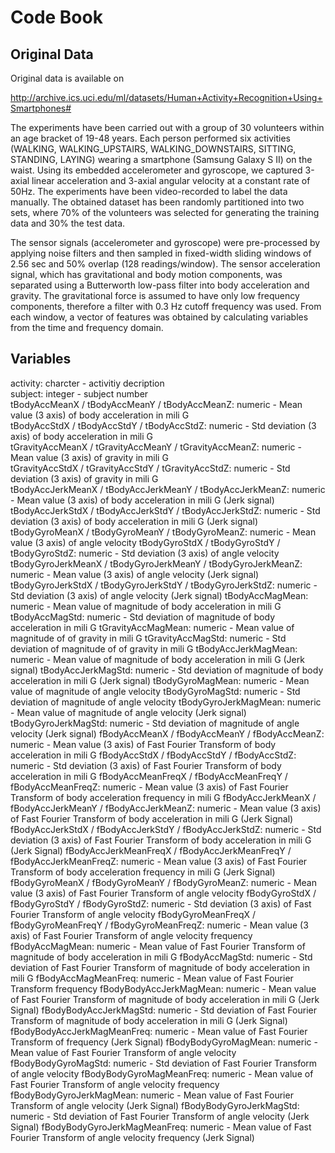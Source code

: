 # Code Book

## Original Data

Original data is available on

http://archive.ics.uci.edu/ml/datasets/Human+Activity+Recognition+Using+Smartphones#

The experiments have been carried out with a group of 30 volunteers within an age bracket of 19-48 years. 
Each person performed six activities (WALKING, WALKING_UPSTAIRS, WALKING_DOWNSTAIRS, SITTING, STANDING, LAYING) 
wearing a smartphone (Samsung Galaxy S II) on the waist. Using its embedded accelerometer and gyroscope, we 
captured 3-axial linear acceleration and 3-axial angular velocity at a constant rate of 50Hz. 
The experiments have been video-recorded to label the data manually. The obtained dataset has been randomly 
partitioned into two sets, where 70% of the volunteers was selected for generating the training data and 30% the 
test data.

The sensor signals (accelerometer and gyroscope) were pre-processed by applying noise filters and then sampled in 
fixed-width sliding windows of 2.56 sec and 50% overlap (128 readings/window). The sensor acceleration signal, 
which has gravitational and body motion components, was separated using a Butterworth low-pass filter into body 
acceleration and gravity. The gravitational force is assumed to have only low frequency components, therefore 
a filter with 0.3 Hz cutoff frequency was used. From each window, a vector of features was obtained by calculating 
variables from the time and frequency domain.

## Variables

activity: charcter - activitiy decription   
subject: integer - subject number   
tBodyAccMeanX / tBodyAccMeanY / tBodyAccMeanZ: numeric - Mean value (3 axis) of body acceleration in mili G   
tBodyAccStdX / tBodyAccStdY / tBodyAccStdZ: numeric - Std deviation (3 axis) of body acceleration in mili G   
tGravityAccMeanX / tGravityAccMeanY / tGravityAccMeanZ: numeric - Mean value (3 axis) of gravity in mili G   
tGravityAccStdX / tGravityAccStdY / tGravityAccStdZ: numeric - Std deviation (3 axis) of gravity in mili G   
tBodyAccJerkMeanX / tBodyAccJerkMeanY / tBodyAccJerkMeanZ: numeric - Mean value (3 axis) of body acceleration in mili G (Jerk signal)
tBodyAccJerkStdX / tBodyAccJerkStdY / tBodyAccJerkStdZ: numeric - Std deviation (3 axis) of body acceleration in mili G (Jerk signal)
tBodyGyroMeanX / tBodyGyroMeanY / tBodyGyroMeanZ: numeric - Mean value (3 axis) of angle velocity 
tBodyGyroStdX / tBodyGyroStdY / tBodyGyroStdZ: numeric - Std deviation (3 axis) of  angle velocity
tBodyGyroJerkMeanX / tBodyGyroJerkMeanY / tBodyGyroJerkMeanZ: numeric - Mean value (3 axis) of angle velocity (Jerk signal)
tBodyGyroJerkStdX / tBodyGyroJerkStdY / tBodyGyroJerkStdZ: numeric - Std deviation (3 axis) of angle velocity (Jerk signal)
tBodyAccMagMean: numeric - Mean value of magnitude of body acceleration in mili G
tBodyAccMagStd: numeric - Std deviation of magnitude of body acceleration in mili G
tGravityAccMagMean: numeric - Mean value of magnitude of of gravity in mili G
tGravityAccMagStd: numeric - Std deviation of magnitude of of gravity in mili G
tBodyAccJerkMagMean: numeric - Mean value of magnitude of body acceleration in mili G (Jerk signal)
tBodyAccJerkMagStd: numeric - Std deviation of magnitude of body acceleration in mili G (Jerk signal)
tBodyGyroMagMean: numeric - Mean value of magnitude of angle velocity 
tBodyGyroMagStd: numeric - Std deviation of magnitude of angle velocity 
tBodyGyroJerkMagMean: numeric - Mean value of magnitude of angle velocity (Jerk signal)
tBodyGyroJerkMagStd: numeric - Std deviation of magnitude of angle velocity (Jerk signal)
fBodyAccMeanX / fBodyAccMeanY / fBodyAccMeanZ: numeric - Mean value (3 axis) of Fast Fourier Transform of body acceleration in mili G
fBodyAccStdX / fBodyAccStdY / fBodyAccStdZ: numeric - Std deviation (3 axis) of Fast Fourier Transform of body acceleration in mili G
fBodyAccMeanFreqX / fBodyAccMeanFreqY / fBodyAccMeanFreqZ: numeric - Mean value (3 axis) of Fast Fourier Transform of body acceleration frequency in mili G
fBodyAccJerkMeanX / fBodyAccJerkMeanY / fBodyAccJerkMeanZ: numeric - Mean value (3 axis) of Fast Fourier Transform of body acceleration in mili G (Jerk Signal)
fBodyAccJerkStdX / fBodyAccJerkStdY / fBodyAccJerkStdZ: numeric - Std deviation (3 axis) of Fast Fourier Transform of body acceleration in mili G (Jerk Signal)
fBodyAccJerkMeanFreqX / fBodyAccJerkMeanFreqY / fBodyAccJerkMeanFreqZ: numeric - Mean value (3 axis) of Fast Fourier Transform of body acceleration frequency in mili G (Jerk Signal)
fBodyGyroMeanX / fBodyGyroMeanY / fBodyGyroMeanZ: numeric - Mean value (3 axis) of Fast Fourier Transform of angle velocity
fBodyGyroStdX / fBodyGyroStdY / fBodyGyroStdZ: numeric - Std deviation (3 axis) of Fast Fourier Transform of angle velocity
fBodyGyroMeanFreqX / fBodyGyroMeanFreqY / fBodyGyroMeanFreqZ: numeric - Mean value (3 axis) of Fast Fourier Transform of angle velocity frequency
fBodyAccMagMean: numeric - Mean value of Fast Fourier Transform of magnitude of body acceleration in mili G
fBodyAccMagStd: numeric - Std deviation of Fast Fourier Transform of magnitude of body acceleration in mili G
fBodyAccMagMeanFreq: numeric - Mean value of Fast Fourier Transform frequency
fBodyBodyAccJerkMagMean: numeric - Mean value of Fast Fourier Transform of magnitude of body acceleration in mili G (Jerk Signal)
fBodyBodyAccJerkMagStd: numeric - Std deviation of Fast Fourier Transform of magnitude of body acceleration in mili G (Jerk Signal)
fBodyBodyAccJerkMagMeanFreq: numeric - Mean value of Fast Fourier Transform of frequency (Jerk Signal)
fBodyBodyGyroMagMean: numeric - Mean value of Fast Fourier Transform of angle velocity 
fBodyBodyGyroMagStd: numeric - Std deviation of Fast Fourier Transform of angle velocity 
fBodyBodyGyroMagMeanFreq: numeric - Mean value of Fast Fourier Transform of angle velocity frequency
fBodyBodyGyroJerkMagMean: numeric - Mean value of Fast Fourier Transform of angle velocity (Jerk Signal)
fBodyBodyGyroJerkMagStd: numeric - Std deviation of Fast Fourier Transform of angle velocity (Jerk Signal)
fBodyBodyGyroJerkMagMeanFreq: numeric - Mean value of Fast Fourier Transform of angle velocity frequency (Jerk Signal)
